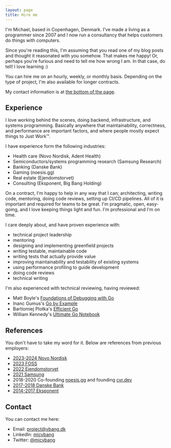 ```yaml
---
layout: page
title: Hire me
---
```


I'm Michael, based in Copenhagen, Denmark. I've made a living as a programmer since 2007 and I now run a consultancy that helps customers do things with computers.

Since you're reading this, I'm assuming that you read one of my blog posts and thought it reasonated with you somehow. That makes me happy! Or, perhaps you're furious and need to tell me how wrong I am. In that case, do tell! I love learning :)

You can hire me on an hourly, weekly, or monthly basis. Depending on the type of project, I'm also available for longer contracts.

My contact information is at [the bottom of the page](#contact).


## Experience

I love working behind the scenes, doing backend, infrastructure, and systems programming. Basically anywhere that maintainability, correctness, and performance are important factors, and where people mostly expect things to Just Work™.

I have experience form the following industries:

- Health care (Novo Nordisk, Adent Health)
- Semiconductors/systems programming research (Samsung Research)
- Banking (Danske Bank)
- Gaming (noesis.gg)
- Real estate (Ejendomstorvet)
- Consulting (Eksponent, Big Bang Holding)

On a contract, I'm happy to help in any way that I can; architecting, writing code, mentoring, doing code reviews, setting up CI/CD pipelines. All of it is important and required for teams to be great. I'm pragmatic, open, easy-going, and I love keeping things light and fun. I'm professional and I'm on time.

I care deeply about, and have proven experience with:

- technical project leadership
- mentoring
- designing and implementing greenfield projects
- writing testable, maintainable code 
- writing tests that actually provide value
- improving maintainability and testability of existing systems
- using performance profiling to guide development
- doing code reviews
- technical writing

I'm also experienced with technical reviewing, having reviewed:

- Matt Boyle's [Foundations of Debugging with Go](https://www.bytesizego.com/the-ultimate-guide-to-debugging-with-go-book)
- Inanc Gumus's [Go by Example](https://www.manning.com/books/go-by-example)
- Bartlomiej Plotka's [Efficient Go](https://www.oreilly.com/library/view/efficient-go/9781098105709/)
- William Kennedy's [Ultimate Go Notebook](https://education.ardanlabs.com/courses/ultimate-go-notebook)

## References

You don't have to take my word for it. Below are references from previous employers:

- [2023-2024 Novo Nordisk](/static/references/novo_nordisk_joanna_sharman_soares.pdf)
- [2023 FOSS](/static/references/foss_nicolas_arogvi.pdf)
- [2022 Ejendomstorvet](/static/references/ejendomstorvet_jonas_krat.pdf)
- [2021 Samsung](/static/references/samsung_javier_gonzalez.pdf)
- 2018-2020 Co-founding [noesis.gg](https://noesis.gg) and founding [cvr.dev](https://cvr.dev)
- [2017-2018 Danske Bank](/static/references/danske_bank_jacob_avlund.pdf)
- [2014-2017 Eksponent](/static/references/eksponent_christian_dalager.pdf)


## Contact

You can contact me here:

- Email: [project@vbang.dk](mailto:project@vbang.dk)
- LinkedIn: [micvbang](https://www.linkedin.com/in/micvbang)
- Twitter: [@micvbang](https://x.com/micvbang)



